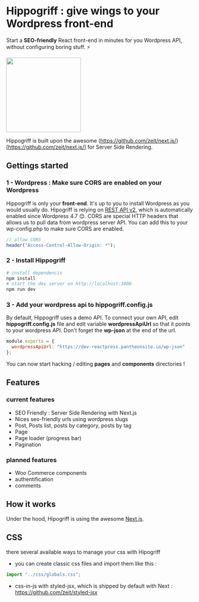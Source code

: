 # Hippogriff : give wings to your Wordpress front-end

Start a **SEO-friendly** React front-end in minutes for you Wordpress API, without configuring boring stuff. ⚡ <br />

<img width="200" src="https://raw.githubusercontent.com/nyl-auster/reactpress/master/images/hippogriff.png" />

Hippogriff is built upon the awesome (https://github.com/zeit/next.js/)[https://github.com/zeit/next.js/] for Server Side Rendering.

## Gettings started

### 1 - Wordpress : Make sure CORS are enabled on your Wordpress

Hippogriff is only your **front-end**. It's up to you to install Wordpress as you would usually do. Hipogriff is relying on [REST API v2](http://v2.wp-api.org), which is automatically enabled since Wordpress 4.7 😊. CORS are special HTTP headers that allows us to pull data from wordpress server API. You can add this to your wp-config.php to make sure CORS are enabled.

```php
// allow CORS
header("Access-Control-Allow-Origin: *");
```

### 2 - Install Hippogriff

```sh
# install dependencis
npm install
# start the dev server on http://localhost:3000
npm run dev
```

### 3 - Add your wordpress api to hippogriff.config.js

By default, Hippogriff uses a demo API. To connect your own API, edit **hippogriff.config.js** file and edit variable **wordpressApiUrl** so that it points to your wordpress API. Don't forget the **wp-json** at the end of the url.

```js
module.exports = {
  wordpressApiUrl: "https://dev-reactpress.pantheonsite.io/wp-json"
};
```

You can now start hacking / editing **pages** and **components** directories !

## Features

### current features

- SEO Friendly : Server Side Rendering with Next.js
- Nices seo-friendly urls using wordpress slugs
- Post, Posts list, posts by category, posts by tag
- Page
- Page loader (progress bar)
- Pagination

### planned features

- Woo Commerce components
- authentification
- comments

## How it works

Under the hood, Hipogriff is using the awesome [Next.js](https://github.com/zeit/next.js/).

## CSS

there several available ways to manage your css with Hipogriff

- you can create classic css files and import them like this :

```js
import "../css/globals.css";
```

- css-in-js with styled-jsx, which is shipped by default with Next : https://github.com/zeit/styled-jsx
